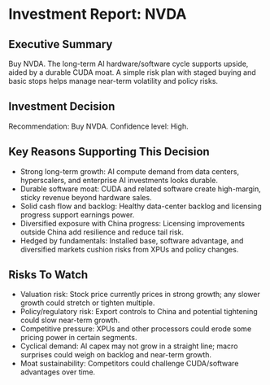# Investment Report: NVDA
## Executive Summary
Buy NVDA. The long-term AI hardware/software cycle supports upside, aided by a durable CUDA moat. A simple risk plan with staged buying and basic stops helps manage near-term volatility and policy risks.

## Investment Decision
Recommendation: Buy NVDA. Confidence level: High.

## Key Reasons Supporting This Decision
- Strong long-term growth: AI compute demand from data centers, hyperscalers, and enterprise AI investments looks durable.
- Durable software moat: CUDA and related software create high-margin, sticky revenue beyond hardware sales.
- Solid cash flow and backlog: Healthy data-center backlog and licensing progress support earnings power.
- Diversified exposure with China progress: Licensing improvements outside China add resilience and reduce tail risk.
- Hedged by fundamentals: Installed base, software advantage, and diversified markets cushion risks from XPUs and policy changes.

## Risks To Watch
- Valuation risk: Stock price currently prices in strong growth; any slower growth could stretch or tighten multiple.
- Policy/regulatory risk: Export controls to China and potential tightening could slow near-term growth.
- Competitive pressure: XPUs and other processors could erode some pricing power in certain segments.
- Cyclical demand: AI capex may not grow in a straight line; macro surprises could weigh on backlog and near-term growth.
- Moat sustainability: Competitors could challenge CUDA/software advantages over time.